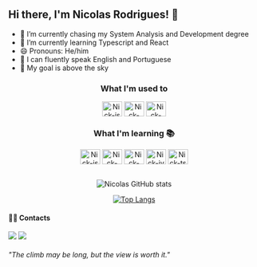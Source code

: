 ## Hi there, I'm Nicolas Rodrigues! 👋

- 🔭 I’m currently chasing my System Analysis and Development degree
- 🌱 I’m currently learning Typescript and React
- 😄 Pronouns: He/him
- 💬 I can fluently speak English and Portuguese
- 🚀 My goal is above the sky

<div style="display :inline_block" align="center">
  <h3>What I'm used to</h3>
  <img align='center' alt='Nick-js' height="30" width="40" src="https://cdn.jsdelivr.net/gh/devicons/devicon/icons/javascript/javascript-original.svg" /> 
  <img align='center' alt='Nick-html' height="30" width="40" src="https://cdn.jsdelivr.net/gh/devicons/devicon/icons/html5/html5-original.svg" />
  <img align='center' alt='Nick-css' height="30" width="40" src="https://cdn.jsdelivr.net/gh/devicons/devicon/icons/css3/css3-original.svg" />      
</div>


<div style="display :inline_block" align="center">
  <h3>What I'm learning 📚</h3>
  <img align='center' alt='Nick-js' height="30" width="40" src="https://cdn.jsdelivr.net/gh/devicons/devicon/icons/react/react-original.svg" />
  <img align='center' alt='Nick-py' height="30" width="40" src="https://cdn.jsdelivr.net/gh/devicons/devicon/icons/python/python-original.svg" />
  <img align='center' alt='Nick-sql' height="30" width="40" src="https://cdn.jsdelivr.net/gh/devicons/devicon/icons/mysql/mysql-plain-wordmark.svg" /> 
  <img align='center' alt='Nick-jv' height="30" width="40" src="https://cdn.jsdelivr.net/gh/devicons/devicon/icons/java/java-original.svg" />
  <img align='center' alt='Nick-ts' height="30" width="40" src="https://cdn.jsdelivr.net/gh/devicons/devicon/icons/typescript/typescript-plain.svg" />         
</div>

<br>
<div align="center"> 
  
![Nicolas GitHub stats](https://github-readme-stats.vercel.app/api?username=Nick-Rodrigues&show_icons=true&theme=dracula)

[![Top Langs](https://github-readme-stats.vercel.app/api/top-langs/?username=Nick-Rodrigues)](https://github.com/Nick-Rodrigues/github-readme-stats)
</div>

#### 🤝🏼 Contacts
<div>
  <a href="mailto:ncrodrigueslucas@gmail.com"><img src="https://img.shields.io/badge/Gmail-D14836?style=for-the-badge&logo=gmail&logoColor=white" target="_blank"></a>
  <a href="https://www.linkedin.com/in/nicolas-rodrigues-8a7493291/" target="_blank"><img src="https://img.shields.io/badge/LinkedIn-0077B5?style=for-the-badge&logo=linkedin&logoColor=white" target="_blank"></a>
</div>

###### *"The climb may be long, but the view is worth it."*
